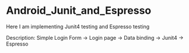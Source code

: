 # Android_Junit_and_Espresso

Here I am implementing  Junit4 testing and Espresso testing

Description:
Simple Login Form
-> Login page
-> Data binding
-> Junit4 
-> Espresso
